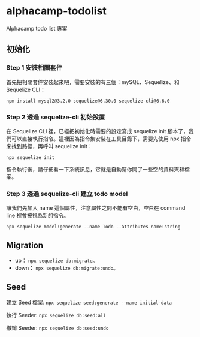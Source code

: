 # alphacamp-todolist
Alphacamp todo list 專案

## 初始化
### Step 1 安裝相關套件

首先把相關套件安裝起來吧，需要安裝的有三個：mySQL、Sequelize、和 Sequelize CLI：

```
npm install mysql2@3.2.0 sequelize@6.30.0 sequelize-cli@6.6.0
```

### Step 2 透過 sequelize-cli 初始設置

在 Sequelize CLI 裡，已經把初始化時需要的設定寫成 sequelize init 腳本了，我們可以直接執行指令。這裡因為指令集安裝在工具目錄下，需要先使用 npx 指令來找到路徑，再呼叫 sequelize init：

```
npx sequelize init
```

指令執行後，請仔細看一下系統訊息，它就是自動幫你開了一些空的資料夾和檔案。

### Step 3 透過 sequelize-cli 建立 todo model

讓我們先加入 name 這個屬性，注意屬性之間不能有空白，空白在 command line 裡會被視為新的指令。

```
npx sequelize model:generate --name Todo --attributes name:string
```

## Migration

* up： `npx sequelize db:migrate`。
* down： `npx sequelize db:migrate:undo`。

## Seed

建立 Seed 檔案: `npx sequelize seed:generate --name initial-data`

執行 Seeder: `npx sequelize db:seed:all`

撤銷 Seeder: `npx sequelize db:seed:undo`